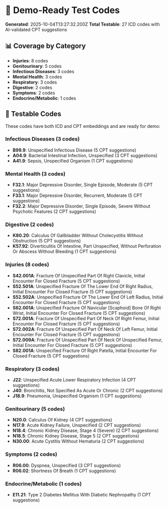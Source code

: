 # 🧪 Demo-Ready Test Codes

**Generated**: 2025-10-04T13:27:32.200Z
**Total Testable**: 27 ICD codes with AI-validated CPT suggestions

## 📊 Coverage by Category

- **Injuries**: 8 codes
- **Genitourinary**: 5 codes
- **Infectious Diseases**: 3 codes
- **Mental Health**: 3 codes
- **Respiratory**: 3 codes
- **Digestive**: 2 codes
- **Symptoms**: 2 codes
- **Endocrine/Metabolic**: 1 codes

## 🏥 Testable Codes

These codes have both ICD and CPT embeddings and are ready for demo:

### Infectious Diseases (3 codes)

- **B99.9**: Unspecified Infectious Disease (5 CPT suggestions)
- **A04.9**: Bacterial Intestinal Infection, Unspecified (3 CPT suggestions)
- **A41.9**: Sepsis, Unspecified Organism (1 CPT suggestions)

### Mental Health (3 codes)

- **F32.1**: Major Depressive Disorder, Single Episode, Moderate (5 CPT suggestions)
- **F33.1**: Major Depressive Disorder, Recurrent, Moderate (5 CPT suggestions)
- **F32.2**: Major Depressive Disorder, Single Episode, Severe Without Psychotic Features (2 CPT suggestions)

### Digestive (2 codes)

- **K80.20**: Calculus Of Gallbladder Without Cholecystitis Without Obstruction (5 CPT suggestions)
- **K57.92**: Diverticulitis Of Intestine, Part Unspecified, Without Perforation Or Abscess Without Bleeding (1 CPT suggestions)

### Injuries (8 codes)

- **S42.001A**: Fracture Of Unspecified Part Of Right Clavicle, Initial Encounter For Closed Fracture (5 CPT suggestions)
- **S52.501A**: Unspecified Fracture Of The Lower End Of Right Radius, Initial Encounter For Closed Fracture (5 CPT suggestions)
- **S52.502A**: Unspecified Fracture Of The Lower End Of Left Radius, Initial Encounter For Closed Fracture (5 CPT suggestions)
- **S62.001A**: Unspecified Fracture Of Navicular [Scaphoid] Bone Of Right Wrist, Initial Encounter For Closed Fracture (5 CPT suggestions)
- **S72.001A**: Fracture Of Unspecified Part Of Neck Of Right Femur, Initial Encounter For Closed Fracture (5 CPT suggestions)
- **S72.002A**: Fracture Of Unspecified Part Of Neck Of Left Femur, Initial Encounter For Closed Fracture (5 CPT suggestions)
- **S72.009A**: Fracture Of Unspecified Part Of Neck Of Unspecified Femur, Initial Encounter For Closed Fracture (5 CPT suggestions)
- **S82.001A**: Unspecified Fracture Of Right Patella, Initial Encounter For Closed Fracture (5 CPT suggestions)

### Respiratory (3 codes)

- **J22**: Unspecified Acute Lower Respiratory Infection (4 CPT suggestions)
- **J40**: Bronchitis, Not Specified As Acute Or Chronic (2 CPT suggestions)
- **J18.9**: Pneumonia, Unspecified Organism (1 CPT suggestions)

### Genitourinary (5 codes)

- **N20.0**: Calculus Of Kidney (4 CPT suggestions)
- **N17.9**: Acute Kidney Failure, Unspecified (2 CPT suggestions)
- **N18.4**: Chronic Kidney Disease, Stage 4 (Severe) (2 CPT suggestions)
- **N18.5**: Chronic Kidney Disease, Stage 5 (2 CPT suggestions)
- **N30.00**: Acute Cystitis Without Hematuria (2 CPT suggestions)

### Symptoms (2 codes)

- **R06.00**: Dyspnea, Unspecified (3 CPT suggestions)
- **R06.02**: Shortness Of Breath (1 CPT suggestions)

### Endocrine/Metabolic (1 codes)

- **E11.21**: Type 2 Diabetes Mellitus With Diabetic Nephropathy (1 CPT suggestions)


